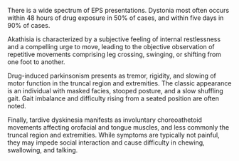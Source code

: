 There is a wide spectrum of EPS presentations. Dystonia most often occurs within 48 hours of drug exposure in 50% of cases, and within five days in 90% of cases.

Akathisia is characterized by a subjective feeling of internal restlessness and a compelling urge to move, leading to the objective observation of repetitive movements comprising leg crossing, swinging, or shifting from one foot to another.

Drug-induced parkinsonism presents as tremor, rigidity, and slowing of motor function in the truncal region and extremities. The classic appearance is an individual with masked facies, stooped posture, and a slow shuffling gait. Gait imbalance and difficulty rising from a seated position are often noted.

Finally, tardive dyskinesia manifests as involuntary choreoathetoid movements affecting orofacial and tongue muscles, and less commonly the truncal region and extremities. While symptoms are typically not painful, they may impede social interaction and cause difficulty in chewing, swallowing, and talking.